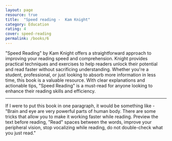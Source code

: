 ```yaml
---
layout: page
resource: true
title:  "Speed reading -  Kam Knight"
category: Education
rating: 4
cover: speed-reading
permalink: /books/6
---
```

"Speed Reading" by Kam Knight offers a straightforward approach to improving your reading speed and comprehension.
Knight provides practical techniques and exercises to help readers unlock their potential and read faster without sacrificing understanding.
Whether you're a student, professional, or just looking to absorb more information in less time,
this book is a valuable resource. With clear explanations and actionable tips, "Speed Reading" is a must-read for anyone looking
to enhance their reading skills and efficiency.


<hr>

If I were to put this book in one paragraph, it would be something like - "Brain and eye are very powerful parts of human body. There are
some tricks that allow you to make it working faster while reading. Preview the text before reading, "Read" spaces between the words,
improve your peripheral vision, stop vocalizing while reading, do not double-check what you just read."